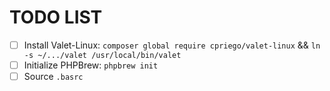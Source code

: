 # TODO LIST

- [ ] Install Valet-Linux: `composer global require cpriego/valet-linux` && `ln -s ~/.../valet /usr/local/bin/valet`
- [ ] Initialize PHPBrew: `phpbrew init`
- [ ] Source `.basrc`
